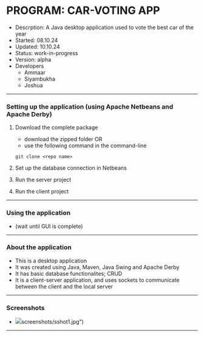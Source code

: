 # PROGRAM:      CAR-VOTING APP 
- Descrption:   A Java desktop application used to vote the best car of the year
- Started:      08.10.24
- Updated:      10.10.24
- Status:       work-in-progress
- Version:      alpha
- Developers
    + Ammaar 
    + Siyambukha
    + Joshua
---


### Setting up the application (using Apache Netbeans and Apache Derby)
1. Download the complete package 
    - download the zipped folder OR
    - use the following command in the command-line
    ```
    git clone <repo name>
    ```
2. Set up the database connection in Netbeans

3. Run the server project

4. Run the client project
---

### Using the application
- (wait until GUI is complete)
---

### About the application
- This is a desktop application
- It was created using Java, Maven, Java Swing and Apache Derby
- It has basic database functionalites; CRUD
- It is a client-server application, and uses sockets to communicate between the client and the local server
---

### Screenshots
- ![]("./)screenshots/sshot1.jpg")
---
